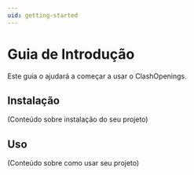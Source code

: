 ```yaml
---
uid: getting-started
---
```


# Guia de Introdução

Este guia o ajudará a começar a usar o ClashOpenings.

## Instalação

(Conteúdo sobre instalação do seu projeto)

## Uso

(Conteúdo sobre como usar seu projeto)